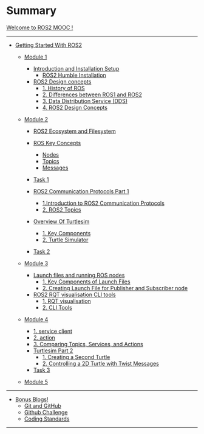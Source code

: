 # Summary

[Welcome to ROS2 MOOC !](welcome.md)

---

- [Getting Started With ROS2](GSWR2/GSWR2_welcome.md)
  - [Module 1](GSWR2/module1/installation_instruction/intro_install.md)
    - [Introduction and Installation Setup](GSWR2/module1/installation_instruction/intro_install.md)
      - [ROS2 Humble Installation](GSWR2/module1/installation_instruction/humble_installation.md)
    - [ROS2 Design concepts](GSWR2/module1/ros2_design_concepts/ros2_design_concepts.md)
      - [1. History of ROS](GSWR2/module1/ros2_design_concepts/history_of_ros.md)
      - [2. Differences between ROS1 and ROS2](GSWR2/module1/ros2_design_concepts/diff_ros_1_and_2.md)
      - [3. Data Distribution Service (DDS)](GSWR2/module1/ros2_design_concepts/dds.md)
      - [4. ROS2 Design Concepts](GSWR2/module1/ros2_design_concepts/design_concepts.md)

  - [Module 2](GSWR2/module2/ros2_ecosystem_filesystem/ros2_ecosystem_filesystem.md)
    
    - [ROS2 Ecosystem and Filesystem](GSWR2/module2/ros2_ecosystem_filesystem/ros2_ecosystem_filesystem.md)
    - [ROS Key Concepts](GSWR2/module2/key_concepts/key_concepts_of_ros2.md)
      - [Nodes](GSWR2/module2/key_concepts/nodes.md)
      - [Topics](GSWR2/module2/key_concepts/topics.md)
      - [Messages](GSWR2/module2/key_concepts/messages.md)
    - [Task 1](GSWR2/module2/task/task1.md)
    - [ROS2 Communication Protocols Part 1](GSWR2/module2/communication_protocols_part1/intro.md)
      - [1.Introduction to ROS2 Communication Protocols](GSWR2/module2/communication_protocols_part1/ros2_communication_overview.md)
      - [2. ROS2 Topics](GSWR2/module2/communication_protocols_part1/ros2_topics.md)
   
    - [Overview Of Turtlesim](GSWR2/module2/turtlesim_part1/turtlesim_part1.md)
      - [1. Key Components](GSWR2/module2/turtlesim_part1/1_key_components.md)
      - [2. Turtle Simulator](GSWR2/module2/turtlesim_part1/2_turtle_simulator.md)
    - [Task 2](GSWR2/module2/task/task2.md)

  - [Module 3](GSWR2/module3/ros2_launch_files_running_ros_nodes/ros2_launch_files_running_ros_nodes.md) 
    - [Launch files and running ROS nodes](GSWR2/module3/ros2_launch_files_running_ros_nodes/ros2_launch_files_running_ros_nodes.md)
      - [1. Key Components of Launch Files](GSWR2/module3/ros2_launch_files_running_ros_nodes/2_launch_files.md)
      - [2. Creating Launch File for Publisher and Subscriber node](GSWR2/module3/ros2_launch_files_running_ros_nodes/2_1_launchfile_pubsub.md)
    - [ROS2 RQT visualisation CLI tools](GSWR2/module3/ros2_RQT_visualisation_CLI_tools/ros2_RQT_visualisation_CLI_tools.md)
      - [1. RQT visualisation](GSWR2/module3/ros2_RQT_visualisation_CLI_tools/1_RQT_visualisation.md)
      - [2. CLI Tools](GSWR2/module3/ros2_RQT_visualisation_CLI_tools/2_CLI_tool.md)


  - [Module 4](GSWR2/module4/communication_protocols_part2/ros2_comm_proto.md) 
      - [1. service client](GSWR2/module4/communication_protocols_part2/ros2_services.md)
      - [2. action](GSWR2/module4/communication_protocols_part2/ros2_actions.md)
      - [3. Comparing Topics, Services, and Actions](GSWR2/module4/communication_protocols_part2/ros2_comm_compare.md)
      - [Turtlesim Part 2](GSWR2/module4/turtlesim_part2/ros2_overview_of_turtlesim.md)
        - [1. Creating a Second Turtle](GSWR2/module4/turtlesim_part2/creating_second_turtle.md)
        - [2. Controlling a 2D Turtle with Twist Messages](GSWR2/module4/turtlesim_part2/controlling_2D_turtle_twist_messages.md)
      - [Task 3](GSWR2/module4/task/task3.md)
  
  - [Module 5](GSWR2/module3/ros2_launch_files_running_ros_nodes/ros2_launch_files_running_ros_nodes.md) 


<!-- - [ROS2 Communication Protocols](GSWR2/ros2_comm_proto/ros2_comm_proto.md)
    - [1. Introduction to ROS2 Communication Protocols](GSWR2/ros2_comm_proto/intro_to_comm_proto.md)
    - [2. ROS2 Services](GSWR2/ros2_comm_proto/ros2_services.md)
    - [3. ROS2 Actions](GSWR2/ros2_comm_proto/ros2_actions.md)
    - [4. Comparing Topics, Services, and Actions](GSWR2/ros2_comm_proto/ros2_comm_compare.md)
    - [5. Hands-on Project](GSWR2/ros2_comm_proto/ros2_comm_proj.md)
  
 -->



---

- [Bonus Blogs!]()
  - [Git and GitHub](bonus_blogs/git_github.md)
  - [Github Challenge](bonus_blogs/github_challenge.md)
  - [Coding Standards](bonus_blogs/coding_std.md)

---
<!--

- [Live Session 1 - Task](live_session1.md)

---
-->

<!-- - [Changelog](CHANGELOG.md) -->

